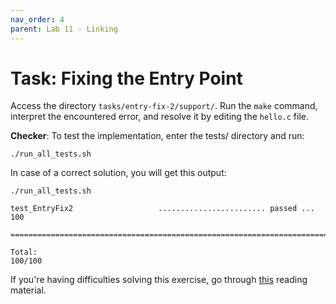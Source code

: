 ```yaml
---
nav_order: 4
parent: Lab 11 - Linking
---
```


# Task: Fixing the Entry Point

Access the directory `tasks/entry-fix-2/support/`.
Run the `make` command, interpret the encountered error, and resolve it by editing the `hello.c` file.

**Checker**: To test the implementation, enter the tests/ directory and run:

```console
./run_all_tests.sh
```

In case of a correct solution, you will get this output:

```console
./run_all_tests.sh

test_EntryFix2                   ........................ passed ...  100

========================================================================

Total:                                                             100/100
```

If you're having difficulties solving this exercise, go through [this](../../reading/linking.md) reading material.

